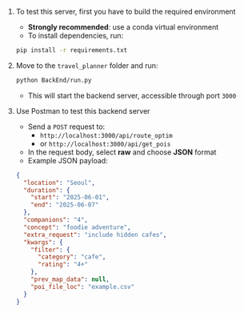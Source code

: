 1. To test this server, first you have to build the required environment  
   - **Strongly recommended**: use a conda virtual environment  
   - To install dependencies, run:

   ```bash
   pip install -r requirements.txt
   ```

2. Move to the `travel_planner` folder and run:

   ```bash
   python BackEnd/run.py
   ```

   - This will start the backend server, accessible through port `3000`

3. Use Postman to test this backend server  
   - Send a `POST` request to:
     - `http://localhost:3000/api/route_optim`
     - or `http://localhost:3000/api/get_pois`  
   - In the request body, select **raw** and choose **JSON** format  
   - Example JSON payload:

   ```json
   {
     "location": "Seoul",
     "duration": {
       "start": "2025-06-01",
       "end": "2025-06-07"
     },
     "companions": "4",
     "concept": "foodie adventure",
     "extra_request": "include hidden cafes",
     "kwargs": {
       "filter": {
         "category": "cafe",
         "rating": "4+"
       },
       "prev_map_data": null,
       "poi_file_loc": "example.csv"
     }
   }
   ```
